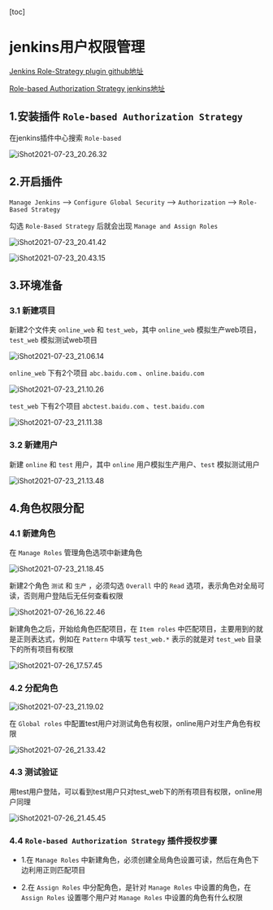 [toc]

# jenkins用户权限管理

[Jenkins Role-Strategy plugin github地址](https://github.com/jenkinsci/role-strategy-plugin)

[Role-based Authorization Strategy jenkins地址](https://plugins.jenkins.io/role-strategy/)



## 1.安装插件 `Role-based Authorization Strategy`



在jenkins插件中心搜索 `Role-based` 

![iShot2021-07-23_20.26.32](https://raw.githubusercontent.com/pptfz/picgo-images/master/img/iShot2021-07-23_20.26.32.png)







## 2.开启插件

`Manage Jenkins` --> `Configure Global Security` --> `Authorization` --> `Role-Based Strategy`

勾选  `Role-Based Strategy` 后就会出现 `Manage and Assign Roles` 

![iShot2021-07-23_20.41.42](https://raw.githubusercontent.com/pptfz/picgo-images/master/img/iShot2021-07-23_20.41.42.png)





![iShot2021-07-23_20.43.15](https://raw.githubusercontent.com/pptfz/picgo-images/master/img/iShot2021-07-23_20.43.15.png)





## 3.环境准备

### 3.1 新建项目

新建2个文件夹 `online_web` 和 `test_web`，其中 `online_web` 模拟生产web项目，`test_web` 模拟测试web项目

![iShot2021-07-23_21.06.14](https://raw.githubusercontent.com/pptfz/picgo-images/master/img/iShot2021-07-23_21.06.14.png)







`online_web` 下有2个项目 `abc.baidu.com` 、`online.baidu.com`

![iShot2021-07-23_21.10.26](https://raw.githubusercontent.com/pptfz/picgo-images/master/img/iShot2021-07-23_21.10.26.png)









`test_web` 下有2个项目 `abctest.baidu.com` 、`test.baidu.com`

![iShot2021-07-23_21.11.38](https://raw.githubusercontent.com/pptfz/picgo-images/master/img/iShot2021-07-23_21.11.38.png)









### 3.2 新建用户

新建 `online` 和 `test` 用户，其中 `online` 用户模拟生产用户、`test` 模拟测试用户

![iShot2021-07-23_21.13.48](https://raw.githubusercontent.com/pptfz/picgo-images/master/img/iShot2021-07-23_21.13.48.png)





## 4.角色权限分配

### 4.1 新建角色

在 `Manage Roles` 管理角色选项中新建角色

![iShot2021-07-23_21.18.45](https://raw.githubusercontent.com/pptfz/picgo-images/master/img/iShot2021-07-23_21.18.45.png)







新建2个角色 `测试` 和 `生产` ，必须勾选 `Overall` 中的 `Read` 选项，表示角色对全局可读，否则用户登陆后无任何查看权限

![iShot2021-07-26_16.22.46](https://raw.githubusercontent.com/pptfz/picgo-images/master/img/iShot2021-07-26_16.22.46.png)







新建角色之后，开始给角色匹配项目，在 `Item roles` 中匹配项目，主要用到的就是正则表达式，例如在 `Pattern` 中填写 `test_web.*` 表示的就是对 `test_web` 目录下的所有项目有权限

![iShot2021-07-26_17.57.45](https://raw.githubusercontent.com/pptfz/picgo-images/master/img/iShot2021-07-26_17.57.45.png)









### 4.2 分配角色

![iShot2021-07-23_21.19.02](https://raw.githubusercontent.com/pptfz/picgo-images/master/img/iShot2021-07-23_21.19.02.png)





在 `Global roles` 中配置test用户对测试角色有权限，online用户对生产角色有权限

![iShot2021-07-26_21.33.42](https://raw.githubusercontent.com/pptfz/picgo-images/master/img/iShot2021-07-26_21.33.42.png)









### 4.3 测试验证

用test用户登陆，可以看到test用户只对test_web下的所有项目有权限，online用户同理

![iShot2021-07-26_21.45.45](https://raw.githubusercontent.com/pptfz/picgo-images/master/img/iShot2021-07-26_21.45.45.png)







### 4.4 `Role-based Authorization Strategy` 插件授权步骤

- 1.在 `Manage Roles` 中新建角色，必须创建全局角色设置可读，然后在角色下边利用正则匹配项目

- 2.在 `Assign Roles` 中分配角色，是针对 `Manage Roles` 中设置的角色，在 `Assign Roles` 设置哪个用户对 `Manage Roles` 中设置的角色有什么权限

  
